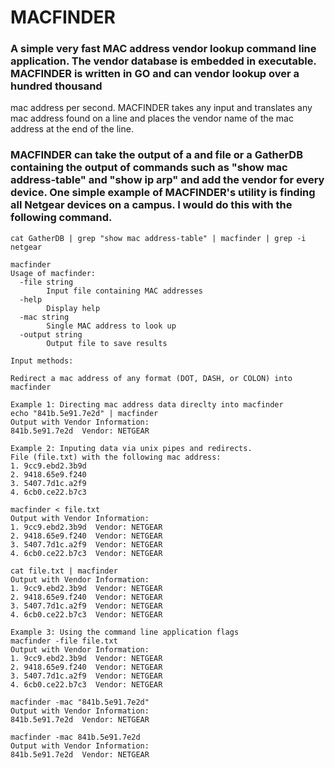 # MACFINDER
### A simple very fast MAC address vendor lookup command line application. The vendor database is embedded in executable. MACFINDER is written in GO and can vendor lookup over a hundred thousand 
mac address per second. MACFINDER takes any input and translates any mac address found on a line and places the vendor name of the mac address at the end of the line.

### MACFINDER can take the output of a and file or a GatherDB containing the output of commands such as "show mac address-table" and "show ip arp" and add the vendor for every device. One simple example of MACFINDER's utility is finding all Netgear devices on a campus. I would do this with the following command. 

```
cat GatherDB | grep "show mac address-table" | macfinder | grep -i netgear

macfinder 
Usage of macfinder:
  -file string
    	Input file containing MAC addresses
  -help
    	Display help
  -mac string
    	Single MAC address to look up
  -output string
    	Output file to save results

Input methods:

Redirect a mac address of any format (DOT, DASH, or COLON) into macfinder

Example 1: Directing mac address data direclty into macfinder
echo "841b.5e91.7e2d" | macfinder
Output with Vendor Information:
841b.5e91.7e2d  Vendor: NETGEAR

Example 2: Inputing data via unix pipes and redirects.
File (file.txt) with the following mac address:
1. 9cc9.ebd2.3b9d
2. 9418.65e9.f240
3. 5407.7d1c.a2f9
4. 6cb0.ce22.b7c3

macfinder < file.txt
Output with Vendor Information:
1. 9cc9.ebd2.3b9d  Vendor: NETGEAR
2. 9418.65e9.f240  Vendor: NETGEAR
3. 5407.7d1c.a2f9  Vendor: NETGEAR
4. 6cb0.ce22.b7c3  Vendor: NETGEAR

cat file.txt | macfinder
Output with Vendor Information:
1. 9cc9.ebd2.3b9d  Vendor: NETGEAR
2. 9418.65e9.f240  Vendor: NETGEAR
3. 5407.7d1c.a2f9  Vendor: NETGEAR
4. 6cb0.ce22.b7c3  Vendor: NETGEAR

Example 3: Using the command line application flags
macfinder -file file.txt
Output with Vendor Information:
1. 9cc9.ebd2.3b9d  Vendor: NETGEAR
2. 9418.65e9.f240  Vendor: NETGEAR
3. 5407.7d1c.a2f9  Vendor: NETGEAR
4. 6cb0.ce22.b7c3  Vendor: NETGEAR

macfinder -mac "841b.5e91.7e2d"            
Output with Vendor Information:
841b.5e91.7e2d  Vendor: NETGEAR

macfinder -mac 841b.5e91.7e2d 
Output with Vendor Information:
841b.5e91.7e2d  Vendor: NETGEAR
```






